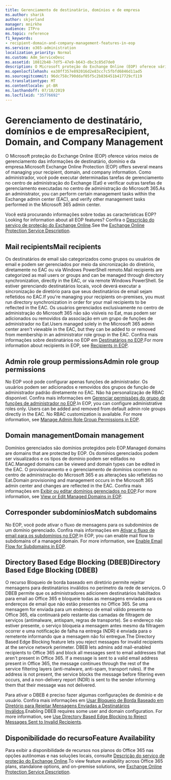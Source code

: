 ```yaml
---
title: Gerenciamento de destinatário, domínios e de empresa
ms.author: sharik
author: skjerland
manager: mnirkhe
audience: ITPro
ms.topic: reference
f1_keywords:
- recipient-domain-and-company-management-features-in-eop
ms.service: o365-administration
localization_priority: Normal
ms.custom: Adm_ServiceDesc
ms.assetid: 10812b48-7df5-47e9-b643-dbc3c85d7de0
description: O Microsoft proteção do Exchange Online (EOP) oferece vários meios de gerenciamento das informações de destinatário, domínio e da empresa. Como administrador, você pode executar determinadas tarefas de gerenciamento no centro de administração do Exchange (Eat) e verificar outras tarefas de gerenciamento executadas no centro de administração do Microsoft 365.
ms.openlocfilehash: ea30ff357e892016d2e83cc7c5fbfd6846d11ad5
ms.sourcegitcommit: 96dc758c790ddaf05f5c2b836451b417729cf119
ms.translationtype: MT
ms.contentlocale: pt-BR
ms.lasthandoff: 07/18/2019
ms.locfileid: "35776692"
---
```

# <a name="recipient-domain-and-company-management"></a><span data-ttu-id="4fba5-104">Gerenciamento de destinatário, domínios e de empresa</span><span class="sxs-lookup"><span data-stu-id="4fba5-104">Recipient, Domain, and Company Management</span></span>

<span data-ttu-id="4fba5-105">O Microsoft proteção do Exchange Online (EOP) oferece vários meios de gerenciamento das informações de destinatário, domínio e da empresa.</span><span class="sxs-lookup"><span data-stu-id="4fba5-105">Microsoft Exchange Online Protection (EOP) offers several means of managing your recipient, domain, and company information.</span></span> <span data-ttu-id="4fba5-106">Como administrador, você pode executar determinadas tarefas de gerenciamento no centro de administração do Exchange (Eat) e verificar outras tarefas de gerenciamento executadas no centro de administração do Microsoft 365.</span><span class="sxs-lookup"><span data-stu-id="4fba5-106">As an administrator, you can perform certain management tasks within the Exchange admin center (EAC), and verify other management tasks performed in the Microsoft 365 admin center.</span></span>
  
<span data-ttu-id="4fba5-107">Você está procurando informações sobre todas as características EOP?</span><span class="sxs-lookup"><span data-stu-id="4fba5-107">Looking for information about all EOP features?</span></span> <span data-ttu-id="4fba5-108">Confira o [Descrição do serviço de proteção do Exchange Online](exchange-online-protection-service-description.md).</span><span class="sxs-lookup"><span data-stu-id="4fba5-108">See the [Exchange Online Protection Service Description](exchange-online-protection-service-description.md).</span></span>
  
## <a name="mail-recipients"></a><span data-ttu-id="4fba5-109">Mail recipients</span><span class="sxs-lookup"><span data-stu-id="4fba5-109">Mail recipients</span></span>
<span data-ttu-id="4fba5-110"><a name="BKMK_mailrecipients"> </a></span><span class="sxs-lookup"><span data-stu-id="4fba5-110"></span></span>

<span data-ttu-id="4fba5-111">Os destinatários de email são categorizados como grupos ou usuários de email e podem ser gerenciados por meio da sincronização do diretório, diretamente no EAC ou via Windows PowerShell remoto.</span><span class="sxs-lookup"><span data-stu-id="4fba5-111">Mail recipients are categorized as mail users or groups and can be managed through directory synchronization, directly in the EAC, or via remote Windows PowerShell.</span></span> <span data-ttu-id="4fba5-112">Se estiver gerenciando destinatários locais, você deverá executar a sincronização de diretório para que seus destinatários de email sejam refletidos no EAC.</span><span class="sxs-lookup"><span data-stu-id="4fba5-112">If you're managing your recipients on-premises, you must run directory synchronization in order for your mail recipients to be reflected in the EAC.</span></span> <span data-ttu-id="4fba5-113">Os usuários gerenciados exclusivamente no centro de administração do Microsoft 365 não são visíveis no Eat, mas podem ser adicionados ou removidos da associação em um grupo de funções de administrador no Eat.</span><span class="sxs-lookup"><span data-stu-id="4fba5-113">Users managed solely in the Microsoft 365 admin center aren't viewable in the EAC, but they can be added to or removed from membership in an administrator role group in the EAC.</span></span> <span data-ttu-id="4fba5-114">Confira mais informações sobre destinatários no EOP em [Destinatários no EOP](https://go.microsoft.com/fwlink/p/?LinkId=280011).</span><span class="sxs-lookup"><span data-stu-id="4fba5-114">For more information about recipients in EOP, see [Recipients in EOP](https://go.microsoft.com/fwlink/p/?LinkId=280011).</span></span>
  
## <a name="admin-role-group-permissions"></a><span data-ttu-id="4fba5-115">Admin role group permissions</span><span class="sxs-lookup"><span data-stu-id="4fba5-115">Admin role group permissions</span></span>
<span data-ttu-id="4fba5-116"><a name="BKMK_adminrolegrouppermissions"> </a></span><span class="sxs-lookup"><span data-stu-id="4fba5-116"></span></span>

<span data-ttu-id="4fba5-p105">No EOP você pode configurar apenas funções de administrador. Os usuários podem ser adicionados e removidos dos grupos de função de administrador padrão diretamente no EAC. Não há personalização de RBAC disponível. Confira mais informações em [Gerenciar permissões do grupo de funções de administrador no EOP](https://go.microsoft.com/fwlink/p/?LinkId=282238).</span><span class="sxs-lookup"><span data-stu-id="4fba5-p105">In EOP, you can configure administrative roles only. Users can be added and removed from default admin role groups directly in the EAC. No RBAC customization is available. For more information, see [Manage Admin Role Group Permissions in EOP](https://go.microsoft.com/fwlink/p/?LinkId=282238).</span></span>
  
## <a name="domain-management"></a><span data-ttu-id="4fba5-121">Domain management</span><span class="sxs-lookup"><span data-stu-id="4fba5-121">Domain management</span></span>
<span data-ttu-id="4fba5-122"><a name="BKMK_domainmanagement"> </a></span><span class="sxs-lookup"><span data-stu-id="4fba5-122"></span></span>

<span data-ttu-id="4fba5-123">Domínios gerenciados são domínios protegidos pelo EOP.</span><span class="sxs-lookup"><span data-stu-id="4fba5-123">Managed domains are domains that are protected by EOP.</span></span> <span data-ttu-id="4fba5-124">Os domínios gerenciados podem ser visualizados e os tipos de domínio podem ser editados no EAC.</span><span class="sxs-lookup"><span data-stu-id="4fba5-124">Managed domains can be viewed and domain types can be edited in the EAC.</span></span> <span data-ttu-id="4fba5-125">O provisionamento e o gerenciamento de domínios ocorrem no centro de administração do Microsoft 365 e as alterações são refletidas no Eat.</span><span class="sxs-lookup"><span data-stu-id="4fba5-125">Domain provisioning and management occurs in the Microsoft 365 admin center and changes are reflected in the EAC.</span></span> <span data-ttu-id="4fba5-126">Confira mais informações em [Exibir ou editar domínios gerenciados no EOP](https://go.microsoft.com/fwlink/p/?LinkId=282239).</span><span class="sxs-lookup"><span data-stu-id="4fba5-126">For more information, see [View or Edit Managed Domains in EOP](https://go.microsoft.com/fwlink/p/?LinkId=282239).</span></span>
  
## <a name="match-subdomains"></a><span data-ttu-id="4fba5-127">Corresponder subdomínios</span><span class="sxs-lookup"><span data-stu-id="4fba5-127">Match subdomains</span></span>
<span data-ttu-id="4fba5-128"><a name="BKMK_EOP_Match_Subdomains"> </a></span><span class="sxs-lookup"><span data-stu-id="4fba5-128"></span></span>

<span data-ttu-id="4fba5-p107">No EOP, você pode ativar o fluxo de mensagens para os subdomínios de um domínio gerenciado. Confira mais informações em [Ativar o fluxo de email para os subdomínios no EOP](https://go.microsoft.com/fwlink/p/?LinkId=397213).</span><span class="sxs-lookup"><span data-stu-id="4fba5-p107">In EOP, you can enable mail flow to subdomains of a managed domain. For more information, see [Enable Email Flow for Subdomains in EOP](https://go.microsoft.com/fwlink/p/?LinkId=397213).</span></span> 
  
## <a name="directory-based-edge-blocking-dbeb"></a><span data-ttu-id="4fba5-131">Directory Based Edge Blocking (DBEB)</span><span class="sxs-lookup"><span data-stu-id="4fba5-131">Directory Based Edge Blocking (DBEB)</span></span>
<span data-ttu-id="4fba5-132"><a name="BKMK_DBEB"> </a></span><span class="sxs-lookup"><span data-stu-id="4fba5-132"></span></span>

<span data-ttu-id="4fba5-p108">O recurso Bloqueio de borda baseado em diretório permite rejeitar mensagens para destinatários inválidos no perímetro da rede de serviços. O DBEB permite que os administradores adicionem destinatários habilitados para email ao Office 365 e bloqueie todas as mensagens enviadas para os endereços de email que não estão presentes no Office 365. Se uma mensagem for enviada para um endereço de email válido presente no Office 365, ela continuará pelo restante das camadas de filtragem de serviços (antimalware, antispam, regras de transporte). Se o endereço não estiver presente, o serviço bloqueia a mensagem antes mesmo da filtragem ocorrer e uma notificação de falha na entrega (NDR) é enviada para o remetente informando que a mensagem não foi entregue.</span><span class="sxs-lookup"><span data-stu-id="4fba5-p108">The Directory Based Edge Blocking feature lets you reject messages for invalid recipients at the service network perimeter. DBEB lets admins add mail-enabled recipients to Office 365 and block all messages sent to email addresses that aren't present in Office 365. If a message is sent to a valid email address present in Office 365, the message continues through the rest of the service filtering layers (anti-malware, anti-spam, transport rules). If the address is not present, the service blocks the message before filtering even occurs, and a non-delivery report (NDR) is sent to the sender informing them that their message was not delivered.</span></span> 
  
<span data-ttu-id="4fba5-p109">Para ativar o DBEB é preciso fazer algumas configurações de domínio e de usuário. Confira mais informações em [Usar Bloqueio de Borda Baseado em Diretório para Rejeitar Mensagens Enviadas a Destinatários Inválidos](https://go.microsoft.com/fwlink/p/?LinkId=390676).</span><span class="sxs-lookup"><span data-stu-id="4fba5-p109">Enabling DBEB requires some user and domain configuration. For more information, see [Use Directory Based Edge Blocking to Reject Messages Sent to Invalid Recipients](https://go.microsoft.com/fwlink/p/?LinkId=390676).</span></span>
  
## <a name="feature-availability"></a><span data-ttu-id="4fba5-139">Disponibilidade do recurso</span><span class="sxs-lookup"><span data-stu-id="4fba5-139">Feature Availability</span></span>
<span data-ttu-id="4fba5-140"><a name="BKMK_DBEB"> </a></span><span class="sxs-lookup"><span data-stu-id="4fba5-140"></span></span>

<span data-ttu-id="4fba5-141">Para exibir a disponibilidade de recursos nos planos do Office 365 nas opções autônomas e nas soluções locais, consulte [Descrição do serviço de proteção do Exchange Online](exchange-online-protection-service-description.md).</span><span class="sxs-lookup"><span data-stu-id="4fba5-141">To view feature availability across Office 365 plans, standalone options, and on-premise solutions, see [Exchange Online Protection Service Description](exchange-online-protection-service-description.md).</span></span>
  

